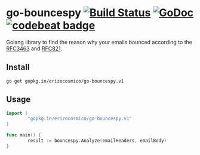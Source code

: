 # go-bouncespy [![Build Status](https://travis-ci.org/erizocosmico/go-bouncespy.svg?branch=master)](https://travis-ci.org/erizocosmico/go-bouncespy) [![GoDoc](https://godoc.org/gopkg.in/erizocosmico/go-bouncespy.v1?status.svg)](http://godoc.org/gopkg.in/erizocosmico/go-bouncespy.v1) [![codebeat badge](https://codebeat.co/badges/fe9d975f-de89-4c94-993e-8d9049833a0a)](https://codebeat.co/projects/github-com-erizocosmico-go-bouncespy)
Golang library to find the reason why your emails bounced according to the [RFC3463](https://tools.ietf.org/html/rfc3463#section-3) and [RFC821](https://tools.ietf.org/html/rfc821#section-4.2.2).


## Install

```
go get gopkg.in/erizocosmico/go-bouncespy.v1
```

## Usage

```go
import (
        "gopkg.in/erizocosmico/go-bouncespy.v1"
)

func main() {
        result := bouncespy.Analyze(emailHeaders, emailBody)
}
```
